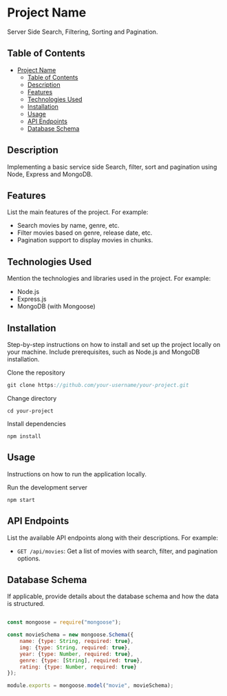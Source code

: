 # Project Name

Server Side Search, Filtering, Sorting and Pagination.

## Table of Contents

- [Project Name](#project-name)
  - [Table of Contents](#table-of-contents)
  - [Description](#description)
  - [Features](#features)
  - [Technologies Used](#technologies-used)
  - [Installation](#installation)
  - [Usage](#usage)
  - [API Endpoints](#api-endpoints)
  - [Database Schema](#database-schema)

## Description

Implementing a basic service side Search, filter, sort and pagination using Node, Express and MongoDB.

## Features

List the main features of the project. For example:
- Search movies by name, genre, etc.
- Filter movies based on genre, release date, etc.
- Pagination support to display movies in chunks.

## Technologies Used

Mention the technologies and libraries used in the project. For example:
- Node.js
- Express.js
- MongoDB (with Mongoose)


## Installation

Step-by-step instructions on how to install and set up the project locally on your machine. Include prerequisites, such as Node.js and MongoDB installation.

Clone the repository
```javascript
git clone https://github.com/your-username/your-project.git
``````

Change directory
```
cd your-project
```


Install dependencies
```
npm install
```


## Usage

Instructions on how to run the application locally.

Run the development server
``` 
npm start
```




## API Endpoints

List the available API endpoints along with their descriptions. For example:

- `GET /api/movies`: Get a list of movies with search, filter, and pagination options.

## Database Schema

If applicable, provide details about the database schema and how the data is structured.

```JAVASCRIPT 

const mongoose = require("mongoose");

const movieSchema = new mongoose.Schema({
    name: {type: String, required: true},
    img: {type: String, required: true},
    year: {type: Number, required: true},
    genre: {type: [String], required: true},
    rating: {type: Number, required: true}
});

module.exports = mongoose.model("movie", movieSchema);
```

